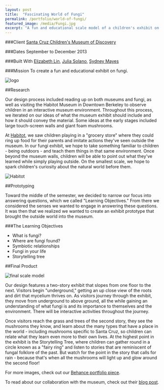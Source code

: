 ```yaml
---
layout: post
title:  "Fascinating World of Fungi"
permalink: /portfolio/world-of-fungi/
featured_image: /media/Fungi.jpg
excerpt: "A fun and educational scale model of a children's exhibit on fungi."
---
```


###Client
[Santa Cruz Children's Museum of Discovery](http://www.sccmod.org/)

###Dates
September to December 2013

###Built With
[Elizabeth Lin](http://www.elizabethylin.com/), [Julia Solano](http://www.solano.io/), [Sydney Mayes](https://www.linkedin.com/pub/sydney-mayes/89/9a3/b7)

###Mission
To create a fun and educational exhibit on fungi.

![logo](https://m1.behance.net/rendition/modules/91582325/disp/976cca0c927ae737d24dd082d08f45aa.png?cb=790083494)

##Research

Our design process included reading up on both museums and fungi, as well as visiting the Habitot Museum in Downtown Berkeley to observe children in an interactive museum environment. Throughout this process, we iterated on our ideas of what the museum exhibit should include and how it should convey the material. Some ideas at the early stages included large touch-screen walls and giant foam mushrooms.

At [Habitot](http://www.habitot.org/), we saw children playing in a "grocery store" where they could ring up food for their parents and imitate actions they've seen outside the museum. In our fungi exhibit, we hope to take something familiar to children - being outdoors - and teach them things in that same environment. Once beyond the museum walls, children will be able to point out what they've learned while simply playing outside. On the smallest scale, we hope to spark children's curiosity about the natural world before them.

![Habitot](https://m1.behance.net/rendition/modules/91582327/disp/4732d1787f5e69608fdc19b6480f22b8.jpg?cb=790083494)

##Prototyping

Toward the middle of the semester, we decided to narrow our focus into answering questions, which we called "Learning Objectives." From there we considered the senses we wanted to engage in answering these questions. It was then that we realized we wanted to create an exhibit prototype that brought the outside world into the museum.

###The Learning Objectives

* What is fungi?
* Where are fungi found?
* Symbiotic relationships
* Fungi in your life
* Storytelling tree

##Final Product

![final scale model](https://m1.behance.net/rendition/modules/91686765/disp/68d167f8da9c6e62f78b6257a053a02c.jpg?cb=790083494)

Our design features a two-story exhibit that slopes from one floor to the next. Visitors begin "underground," getting an up close view of the roots and dirt that mycelium thrives on. As visitors journey through the exhibit, they move from underground to above ground, all the while gaining an understanding of what fungi is and its importance to themselves and the environment. There will be interactive activities throughout the journey.

Once visitors reach the grass and trees of the second story, they see the mushrooms they know, and learn about the many types that have a place in the world - including mushrooms specific to Santa Cruz, so children can relate what they learn even more to their own lives. At the highest point in the exhibit is the Storytelling Tree, where children can gather round in a circle known as a "fairy ring" and listen to stories that are reminiscent of fungal folklore of the past. But watch for the point in the story that calls for rain - because that's when all the mushrooms will light up and glow around the second floor!

For more images, check out our [Behance portfolio piece](http://www.behance.net/gallery/The-Fascinating-World-of-Fungi/13130165).

To read about our collaboration with the museum, check out their [blog post](http://www.sccmod.org/blog/2013/12/17/uc-berkeley-team-brainstorms-fungi-exhibit/).